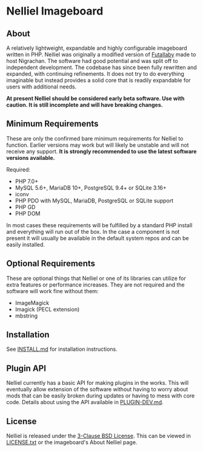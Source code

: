 # Nelliel Imageboard
## About
A relatively lightweight, expandable and highly configurable imageboard written in PHP. Nelliel was originally a modified version of [Futallaby](https://www.1chan.net/futallaby/) made to host Nigrachan. The software had good potential and was split off to independent development. The codebase has since been fully rewritten and expanded, with continuing refinements. It does not try to do everything imaginable but instead provides a solid core that is readily expandable for users with additional needs.

**At present Nelliel should be considered early beta software. Use with caution. It is still incomplete and will have breaking changes.**

## Minimum Requirements
These are only the confirmed bare minimum requirements for Nelliel to function. Earlier versions may work but will likely be unstable and will not receive any support. **It is strongly recommended to use the latest software versions available.**

Required:
- PHP 7.0+
- MySQL 5.6+, MariaDB 10+, PostgreSQL 9.4+ or SQLite 3.16+
- iconv
- PHP PDO with MySQL, MariaDB, PostgreSQL or SQLite support
- PHP GD
- PHP DOM

In most cases these requirements will be fulfilled by a standard PHP install and everything will run out of the box. In the case a component is not present it will usually be available in the default system repos and can be easily installed.

## Optional Requirements
These are optional things that Nelliel or one of its libraries can utilize for extra features or performance increases. They are not required and the software will work fine without them:
- ImageMagick
- Imagick (PECL extension)
- mbstring

## Installation
See [INSTALL.md](INSTALL.md) for installation instructions.

## Plugin API
Nelliel currently has a basic API for making plugins in the works. This will eventually allow extension of the software without having to worry about mods that can be easily broken during updates or having to mess with core code. Details about using the API available in [PLUGIN-DEV.md](documentation/PLUGIN-DEV.md).

## License
Nelliel is released under the [3-Clause BSD License](https://opensource.org/licenses/BSD-3-Clause). This can be viewed in [LICENSE.txt](LICENSE.txt) or the imageboard's About Nelliel page.